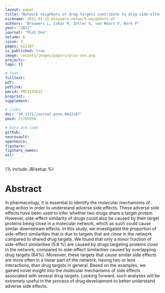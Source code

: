 ```yaml
---
layout: paper
title: "Network neighbors of drug targets contribute to drug side-effect similarity"
nickname: 2011-01-22-brouwers-network-neighbors-of
authors: "Brouwers L, Iskar M, Zeller G, van Noort V, Bork P"
year: "2011"
journal: "PLoS One"
volume: 6
issue: 7
pages: e22187
is_published: true
image: /assets/images/papers/plos-one.png
projects:
tags: []

# Text
fulltext:
pdf:
pdflink:
pmcid: PMC3135612
preprint:
supplement:

# Links
doi: "10.1371/journal.pone.0022187"
pmid: 21765950

# Data and code
github:
neurovault:
openneuro:
figshare:
figshare_names:
osf:
---
```

{% include JB/setup %}

# Abstract

In pharmacology, it is essential to identify the molecular mechanisms of drug action in order to understand adverse side effects. These adverse side effects have been used to infer whether two drugs share a target protein. However, side-effect similarity of drugs could also be caused by their target proteins being close in a molecular network, which as such could cause similar downstream effects. In this study, we investigated the proportion of side-effect similarities that is due to targets that are close in the network compared to shared drug targets. We found that only a minor fraction of side-effect similarities (5.8 %) are caused by drugs targeting proteins close in the network, compared to side-effect similarities caused by overlapping drug targets (64%). Moreover, these targets that cause similar side effects are more often in a linear part of the network, having two or less interactions, than drug targets in general. Based on the examples, we gained novel insight into the molecular mechanisms of side effects associated with several drug targets. Looking forward, such analyses will be extremely useful in the process of drug development to better understand adverse side effects.
